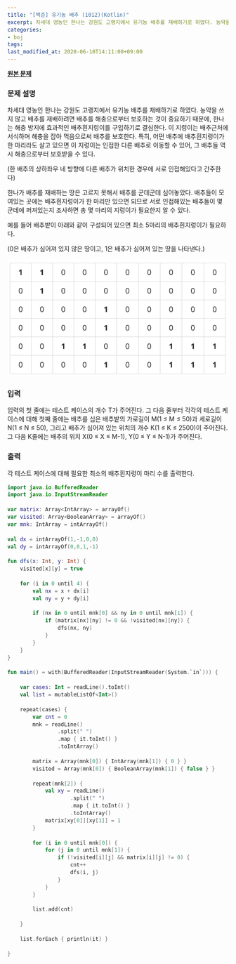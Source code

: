 ```yaml
---
title: "[백준] 유기농 배추 (1012)(Kotlin)"
excerpt: 차세대 영농인 한나는 강원도 고랭지에서 유기농 배추를 재배하기로 하였다. 농약을 쓰지 않고 배추를 재배하려면 배추를 해충으로부터 보호하는 것이 중요하기 때문에, 한나는 해충 방지에 효과적인 배추흰지렁이를 구입하기로 결심한다. 이 지렁이는 배추근처에 서식하며 해충을 잡아 먹음으로써 배추를 보호한다. 특히, 어떤 배추에 배추흰지렁이가 한 마리라도 살고 있으면 이 지렁이는 인접한 다른 배추로 이동할 수 있어, 그 배추들 역시 해충으로부터 보호받을 수 있다.
categories:
- boj
tags:
last_modified_at: 2020-06-10T14:11:00+09:00
---
```


**[원본 문제](https://www.acmicpc.net/problem/1012)**

### 문제 설명

차세대 영농인 한나는 강원도 고랭지에서 유기농 배추를 재배하기로 하였다. 농약을 쓰지 않고 배추를 재배하려면 배추를 해충으로부터 보호하는 것이 중요하기 때문에, 한나는 해충 방지에 효과적인 배추흰지렁이를 구입하기로 결심한다. 이 지렁이는 배추근처에 서식하며 해충을 잡아 먹음으로써 배추를 보호한다. 특히, 어떤 배추에 배추흰지렁이가 한 마리라도 살고 있으면 이 지렁이는 인접한 다른 배추로 이동할 수 있어, 그 배추들 역시 해충으로부터 보호받을 수 있다.

(한 배추의 상하좌우 네 방향에 다른 배추가 위치한 경우에 서로 인접해있다고 간주한다)

한나가 배추를 재배하는 땅은 고르지 못해서 배추를 군데군데 심어놓았다. 배추들이 모여있는 곳에는 배추흰지렁이가 한 마리만 있으면 되므로 서로 인접해있는 배추들이 몇 군데에 퍼져있는지 조사하면 총 몇 마리의 지렁이가 필요한지 알 수 있다.

예를 들어 배추밭이 아래와 같이 구성되어 있으면 최소 5마리의 배추흰지렁이가 필요하다.

(0은 배추가 심어져 있지 않은 땅이고, 1은 배추가 심어져 있는 땅을 나타낸다.)

![그림 1](/images/boj1012-1.png)


### 입력

입력의 첫 줄에는 테스트 케이스의 개수 T가 주어진다. 그 다음 줄부터 각각의 테스트 케이스에 대해 첫째 줄에는 배추를 심은 배추밭의 가로길이 M(1 ≤ M ≤ 50)과 세로길이 N(1 ≤ N ≤ 50), 그리고 배추가 심어져 있는 위치의 개수 K(1 ≤ K ≤ 2500)이 주어진다. 그 다음 K줄에는 배추의 위치 X(0 ≤ X ≤ M-1), Y(0 ≤ Y ≤ N-1)가 주어진다.


### 출력

각 테스트 케이스에 대해 필요한 최소의 배추흰지렁이 마리 수를 출력한다.



```kotlin
import java.io.BufferedReader
import java.io.InputStreamReader

var matrix: Array<IntArray> = arrayOf()
var visited: Array<BooleanArray> = arrayOf()
var mnk: IntArray = intArrayOf()

val dx = intArrayOf(1,-1,0,0)
val dy = intArrayOf(0,0,1,-1)

fun dfs(x: Int, y: Int) {
    visited[x][y] = true

    for (i in 0 until 4) {
        val nx = x + dx[i]
        val ny = y + dy[i]

        if (nx in 0 until mnk[0] && ny in 0 until mnk[1]) {
            if (matrix[nx][ny] != 0 && !visited[nx][ny]) {
                dfs(nx, ny)
            }
        }
    }
}

fun main() = with(BufferedReader(InputStreamReader(System.`in`))) {

    var cases: Int = readLine().toInt()
    val list = mutableListOf<Int>()

    repeat(cases) {
        var cnt = 0
        mnk = readLine()
                .split(" ")
                .map { it.toInt() }
                .toIntArray()

        matrix = Array(mnk[0]) { IntArray(mnk[1]) { 0 } }
        visited = Array(mnk[0]) { BooleanArray(mnk[1]) { false } }

        repeat(mnk[2]) {
            val xy = readLine()
                    .split(" ")
                    .map { it.toInt() }
                    .toIntArray()
            matrix[xy[0]][xy[1]] = 1
        }

        for (i in 0 until mnk[0]) {
            for (j in 0 until mnk[1]) {
                if (!visited[i][j] && matrix[i][j] != 0) {
                    cnt++
                    dfs(i, j)
                }
            }
        }

        list.add(cnt)

    }

    list.forEach { println(it) }

}
```
